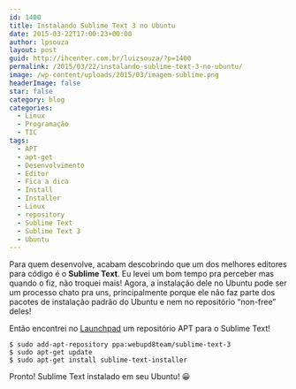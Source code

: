 ```yaml
---
id: 1400
title: Instalando Sublime Text 3 no Ubuntu
date: 2015-03-22T17:00:23+00:00
author: lpsouza
layout: post
guid: http://ihcenter.com.br/luizsouza/?p=1400
permalink: /2015/03/22/instalando-sublime-text-3-no-ubuntu/
image: /wp-content/uploads/2015/03/imagem-sublime.png
headerImage: false
star: false
category: blog
categories:
  - Linux
  - Programação
  - TIC
tags:
  - APT
  - apt-get
  - Desenvolvimento
  - Editor
  - Fica a dica
  - Install
  - Installer
  - Linux
  - repository
  - Sublime Text
  - Sublime Text 3
  - Ubuntu
---
```

Para quem desenvolve, acabam descobrindo que um dos melhores editores para código é o **Sublime Text**. Eu levei um bom tempo pra perceber mas quando o fiz, não troquei mais! Agora, a instalação dele no Ubuntu pode ser um processo chato pra uns, principalmente porque ele não faz parte dos pacotes de instalação padrão do Ubuntu e nem no repositório &#8220;non-free&#8221; deles!

Então encontrei no [Launchpad](https://launchpad.net/~webupd8team/+archive/ubuntu/sublime-text-3) um repositório APT para o Sublime Text!

    $ sudo add-apt-repository ppa:webupd8team/sublime-text-3
    $ sudo apt-get update
    $ sudo apt-get install sublime-text-installer
    

Pronto! Sublime Text instalado em seu Ubuntu! 😀
